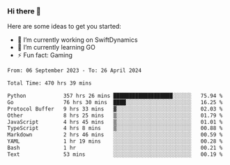 ### Hi there 👋

Here are some ideas to get you started:

- 🔭 I’m currently working on SwiftDynamics
- 🌱 I’m currently learning GO
-  ⚡ Fun fact: Gaming
  
  <!--
- 👯 I’m looking to collaborate on ...
- 🤔 I’m looking for help with ...
- 💬 Ask me about ...
- 📫 How to reach me: ...
- 😄 Pronouns: ...
-->

<!--START_SECTION:waka-->

```txt
From: 06 September 2023 - To: 26 April 2024

Total Time: 470 hrs 39 mins

Python            357 hrs 26 mins ███████████████████░░░░░░   75.94 %
Go                76 hrs 30 mins  ████░░░░░░░░░░░░░░░░░░░░░   16.25 %
Protocol Buffer   9 hrs 33 mins   ▓░░░░░░░░░░░░░░░░░░░░░░░░   02.03 %
Other             8 hrs 25 mins   ▒░░░░░░░░░░░░░░░░░░░░░░░░   01.79 %
JavaScript        4 hrs 45 mins   ▒░░░░░░░░░░░░░░░░░░░░░░░░   01.01 %
TypeScript        4 hrs 8 mins    ▒░░░░░░░░░░░░░░░░░░░░░░░░   00.88 %
Markdown          2 hrs 46 mins   ░░░░░░░░░░░░░░░░░░░░░░░░░   00.59 %
YAML              1 hr 19 mins    ░░░░░░░░░░░░░░░░░░░░░░░░░   00.28 %
Bash              1 hr            ░░░░░░░░░░░░░░░░░░░░░░░░░   00.21 %
Text              53 mins         ░░░░░░░░░░░░░░░░░░░░░░░░░   00.19 %
```

<!--END_SECTION:waka-->
